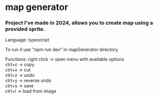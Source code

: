 # map generator
### Project I've made in 2024, allows you to create map using a provided sprite.
Language: typescript

To run it use "npm run dev" in mapGenerator directory

Functions:
  right click -> open menu with available options  
  ctrl+c -> copy  
  ctrl+x -> cut  
  ctrl+z -> undo  
  ctrl+y -> reverse undo  
  ctrl+s -> save  
  ctrl+l -> load from image
